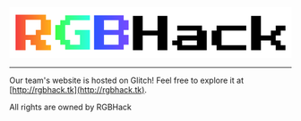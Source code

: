 ![RGBHack Logo](./img/RGBHack_logo.png)<hr>
Our team's website is hosted on Glitch! Feel free to explore it at [http://rgbhack.tk](http://rgbhack.tk).

All rights are owned by RGBHack